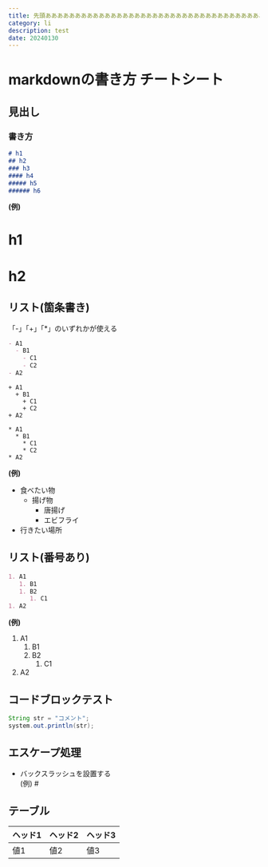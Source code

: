 ```yaml
---
title: 先頭ああああああああああああああああああああああああああああああああああああああああああああああああああああああああああああああああああああああああああああああああああああああああああああああああああああああああああああああああああ
category: li
description: test
date: 20240130
---
```


# markdownの書き方 チートシート

## 見出し
### 書き方  
``` md
# h1  
## h2  
### h3  
#### h4  
##### h5  
###### h6  
```
**(例)**
# h1
# h2

## リスト(箇条書き)
「-」「+」「*」のいずれかが使える
``` md
- A1
  - B1
    - C1
    - C2
- A2
```
```
+ A1
  + B1
    + C1
    + C2
+ A2
```
```
* A1
  * B1
    * C1
    * C2
* A2
```
**(例)**
- 食べたい物
  - 揚げ物
    - 唐揚げ
    - エビフライ
- 行きたい場所

## リスト(番号あり)
``` md
1. A1
   1. B1
   1. B2
      1. C1
1. A2
```
**(例)**
1. A1
   1. B1
   1. B2
      1. C1
1. A2

## コードブロックテスト
``` java
String str = "コメント";
system.out.println(str);
```

## エスケープ処理
* バックスラッシュを設置する  
(例) \#

## テーブル
|ヘッド1|ヘッド2|ヘッド3|
|---|---|---|
|値1|値2|値3|
